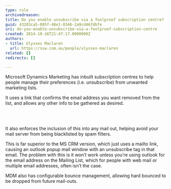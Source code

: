 ```yaml
---
type: rule
archivedreason: 
title: Do you enable unsubscribe via a foolproof subscription centre?
guid: 43203ca5-095f-48e1-8346-2a9cd46fdbfe
uri: do-you-enable-unsubscribe-via-a-foolproof-subscription-centre
created: 2014-10-16T21:47:17.0000000Z
authors:
- title: Ulysses Maclaren
  url: https://ssw.com.au/people/ulysses-maclaren
related: []
redirects: []

---
```



<p class="p1">Microsoft Dynamics Marketing has inbuilt subscription centres to help people manage their preferences (i.e. unsubscribe) from unwanted marketing lists.&#160;</p><p class="p1">It uses a link that confirms the email address you want removed from the list, and allows any other info to be gathered as desired.</p>
<br><excerpt class='endintro'></excerpt><br>
<p class="p1">​It also enforces the inclusion of this into any mail out, helping avoid your mail server from being blacklisted by spam filters.</p><p class="p1">This is far superior to the MS CRM version, which just uses a mailto link, causing an outlook popup mail window with an unsubscribe tag in that email. The problem with this is it won’t work unless you’re using outlook for the email address on the Mailing List, which for people with web mail or multiple email addresses, often isn’t the case.​</p><p class="p1">MDM also has configurable bounce management, allowing hard bounced to be dropped from future mail-outs.</p>


